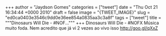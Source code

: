 
+++
author = "Jaydson Gomes"
categories = ["tweet"]
date = "Thu Oct 21 16:34:44 +0000 2010"
draft = false
image = "{TWEET_IMAGE}"
slug = "ed0ca0403e3546c9dd0e36ee854a0835aa3c3a8f"
tags = ["tweet"]
title = """Dinosaurs Will Die - #NOF..."""
+++
Dinosaurs Will Die - #NOFX Música muito foda. Nem acredito que já vi 2 vezes ao vivo isso http://goo.gl/qXxZ
